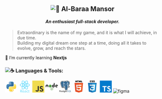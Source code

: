 <h2 align="center">
  <picture>
  <source srcset="https://fonts.gstatic.com/s/e/notoemoji/latest/1f4ab/512.webp" type="image/webp">
  <img src="https://fonts.gstatic.com/s/e/notoemoji/latest/1f4ab/512.gif" alt="💫" width="32" height="32">
</picture>
  Al-Baraa Mansor
</h2>

<h4 align="center"><i> An enthusiast full-stack developer.</i></h4>

> Extraordinary is the name of my game, and it is what I will achieve, in due time. <br/>
 Building my digital dream one step at a time, doing all it takes to evolve, grow, and reach the stars.

🌱 I’m currently learning **Nextjs**




<h3 align="left"><picture>
  <source srcset="https://fonts.gstatic.com/s/e/notoemoji/latest/2615/512.webp" type="image/webp">
  <img src="https://fonts.gstatic.com/s/e/notoemoji/latest/2615/512.gif" alt="☕" width="32" height="32">
</picture> Languages & Tools:</h3>
<p> 
<img src="https://raw.githubusercontent.com/devicons/devicon/master/icons/python/python-original.svg" alt="python" width="40" height="40"/>
<img src="https://raw.githubusercontent.com/devicons/devicon/master/icons/react/react-original-wordmark.svg" alt="react" width="40" height="40"/>
<img src="https://raw.githubusercontent.com/devicons/devicon/master/icons/javascript/javascript-original.svg" alt="javascript" width="40" height="40"/>  
<img src="https://raw.githubusercontent.com/devicons/devicon/master/icons/nodejs/nodejs-original-wordmark.svg" alt="nodejs" width="40" height="40"/>
<img src="https://raw.githubusercontent.com/devicons/devicon/master/icons/postgresql/postgresql-original-wordmark.svg" alt="postgresql" width="40" height="40"/>
<img src="https://raw.githubusercontent.com/devicons/devicon/master/icons/html5/html5-original-wordmark.svg" alt="html5" width="40" height="40"/> 
<img src="https://raw.githubusercontent.com/devicons/devicon/master/icons/css3/css3-original-wordmark.svg" alt="css3" width="40" height="40"/>
<img src="https://raw.githubusercontent.com/devicons/devicon/master/icons/typescript/typescript-original.svg" alt="typescript" width="40" height="40"/>
<img src="https://www.vectorlogo.zone/logos/figma/figma-icon.svg" alt="figma" width="40" height="40"/> 
</p>

